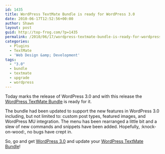 ```yaml
---
id: 1435
title: WordPress TextMate Bundle is ready for WordPress 3.0
date: 2010-06-17T12:52:56+00:00
author: Shawn
layout: post
guid: http://top-frog.com/?p=1435
permalink: /2010/06/17/wordpress-textmate-bundle-is-ready-for-wordpress-3-0/
categories:
  - Plugins
  - TextMate
  - 'Web Design &amp; Development'
tags:
  - "3.0"
  - bundle
  - textmate
  - upgrade
  - wordpress
---
```

[<img src="https://i0.wp.com/s.wordpress.org/about/images/logo-blue/blue-m.png" alt="" title="wp-logo-cropped" class="alignright size-full" data-recalc-dims="1" />](http://wordpress.org)Today marks the release of WordPress 3.0 and with this release the [WordPress TextMate Bundle](http://top-frog.com/projects/wordpress-textmate-bundle/) is ready for it. 

The bundle had been updated to support the new features in WordPress 3.0 including, but not limited to: custom post types, featured images, and WordPress MU integration. The menu has been rearranged a little bit and a slew of new commands and snippets have been added. Hopefully, :knock-on-wood:, no bugs have crept in.

So, go and get [WordPress 3.0](http://wordpress.org/download/) and update your [WordPress TextMate Bundle](http://top-frog.com/projects/wordpress-textmate-bundle/)!